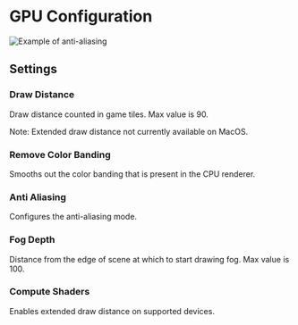 # GPU Configuration

![Example of anti-aliasing](https://i.imgur.com/ZI4Y7d3.png)

## Settings

### Draw Distance

Draw distance counted in game tiles. Max value is 90.

Note: Extended draw distance not currently available on MacOS.

### Remove Color Banding

Smooths out the color banding that is present in the CPU renderer.

### Anti Aliasing

Configures the anti-aliasing mode.

### Fog Depth

Distance from the edge of scene at which to start drawing fog. Max value is 100.

### Compute Shaders

Enables extended draw distance on supported devices.